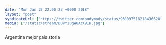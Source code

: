 ```yaml
---
date: "Mon Jan 29 22:00:23 +0000 2018"
layout: "post"
syndicateUrl: ["https://twitter.com/pudymody/status/958097518218436620"]
media: ["/static/stream/DUvYiugW0AcX9IH.jpg"]
---
```

Argentina mejor pais storia 